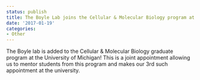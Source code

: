```yaml
---
status: publish
title: The Boyle Lab joins the Cellular & Molecular Biology program at UM.
date: '2017-01-19'
categories:
- Other
---
```


The Boyle lab is added to the Cellular & Molecular Biology graduate program at the University of Michigan! This is a joint appointment allowing us to mentor students from this program and makes our 3rd such appointment at the university.

